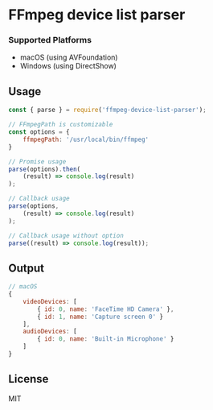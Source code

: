 # FFmpeg device list parser

### Supported Platforms
* macOS (using AVFoundation)
* Windows (using DirectShow)

## Usage
```js
const { parse } = require('ffmpeg-device-list-parser');

// FFmpegPath is customizable
const options = {
	ffmpegPath: '/usr/local/bin/ffmpeg'
}

// Promise usage
parse(options).then(
	(result) => console.log(result)
);

// Callback usage
parse(options, 
	(result) => console.log(result)
);

// Callback usage without option
parse((result) => console.log(result));
```

## Output
```js
// macOS
{ 
	videoDevices: [
		{ id: 0, name: 'FaceTime HD Camera' },
		{ id: 1, name: 'Capture screen 0' } 
	],
	audioDevices: [
		{ id: 0, name: 'Built-in Microphone' }
	]
}
```

## License
MIT
